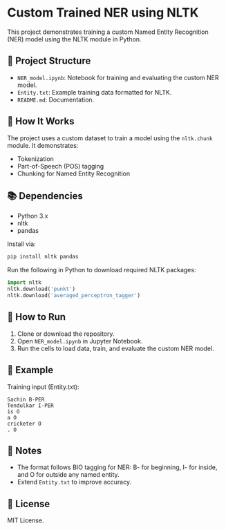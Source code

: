 # Custom Trained NER using NLTK

This project demonstrates training a custom Named Entity Recognition (NER) model using the NLTK module in Python.

## 📁 Project Structure

- `NER_model.ipynb`: Notebook for training and evaluating the custom NER model.
- `Entity.txt`: Example training data formatted for NLTK.
- `README.md`: Documentation.

## 🔧 How It Works

The project uses a custom dataset to train a model using the `nltk.chunk` module. It demonstrates:
- Tokenization
- Part-of-Speech (POS) tagging
- Chunking for Named Entity Recognition

## 📚 Dependencies

- Python 3.x
- nltk
- pandas

Install via:
```bash
pip install nltk pandas
```

Run the following in Python to download required NLTK packages:
```python
import nltk
nltk.download('punkt')
nltk.download('averaged_perceptron_tagger')
```

## 🚀 How to Run

1. Clone or download the repository.
2. Open `NER_model.ipynb` in Jupyter Notebook.
3. Run the cells to load data, train, and evaluate the custom NER model.

## 🧾 Example

Training input (Entity.txt):
```
Sachin B-PER
Tendulkar I-PER
is O
a O
cricketer O
. O
```

## 📌 Notes

- The format follows BIO tagging for NER: B- for beginning, I- for inside, and O for outside any named entity.
- Extend `Entity.txt` to improve accuracy.

## 📄 License

MIT License.
